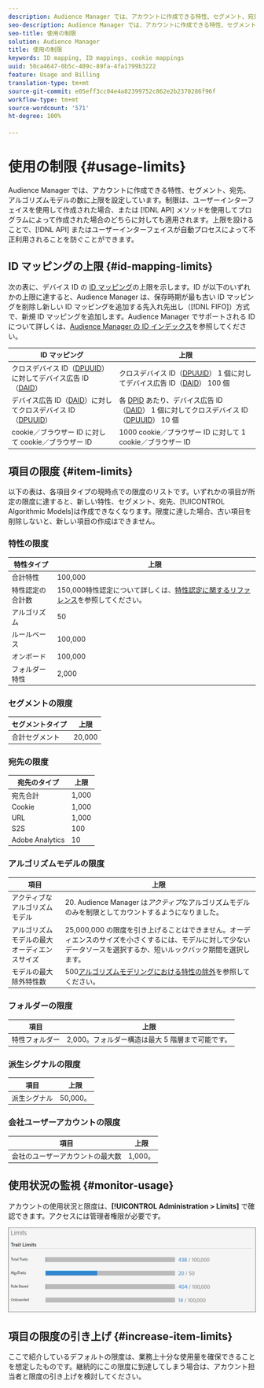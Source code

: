 ```yaml
---
description: Audience Manager では、アカウントに作成できる特性、セグメント、宛先、アルゴリズムモデルの数に上限を設定しています。制限は、ユーザーインターフェイスを使用して作成された場合、または API メソッドを使用してプログラムによって作成された場合のどちらに対しても適用されます。使用制限は、アドビの API やユーザーインターフェイへの不正アクセスを試みる可能性がある自動プロセスから Audience Manager を守るのに役立ちます。
seo-description: Audience Manager では、アカウントに作成できる特性、セグメント、宛先、アルゴリズムモデルの数に上限を設定しています。制限は、ユーザーインターフェイスを使用して作成された場合、または API メソッドを使用してプログラムによって作成された場合のどちらに対しても適用されます。使用制限は、アドビの API やユーザーインターフェイへの不正アクセスを試みる可能性がある自動プロセスから Audience Manager を守るのに役立ちます。
seo-title: 使用の制限
solution: Audience Manager
title: 使用の制限
keywords: ID mapping, ID mappings, cookie mappings
uuid: 50ca4647-0b5c-409c-89fa-4fa1799b3222
feature: Usage and Billing
translation-type: tm+mt
source-git-commit: e05eff3cc04e4a82399752c862e2b2370286f96f
workflow-type: tm+mt
source-wordcount: '571'
ht-degree: 100%

---
```



# 使用の制限 {#usage-limits}

Audience Manager では、アカウントに作成できる特性、セグメント、宛先、アルゴリズムモデルの数に上限を設定しています。制限は、ユーザーインターフェイスを使用して作成された場合、または [!DNL API] メソッドを使用してプログラムによって作成された場合のどちらに対しても適用されます。上限を設けることで、[!DNL API] またはユーザーインターフェイスが自動プロセスによって不正利用されることを防ぐことができます。

## ID マッピングの上限 {#id-mapping-limits}

次の表に、デバイス ID の [ID マッピング](../../integration/sending-audience-data/batch-data-transfer-explained/id-sync-http.md)の上限を示します。ID が以下のいずれかの上限に達すると、Audience Manager は、保存時期が最も古い ID マッピングを削除し新しい ID マッピングを追加する先入れ先出し（[!DNL FIFO]）方式で、新規 ID マッピングを追加します。Audience Manager でサポートされる ID について詳しくは、[Audience Manager の ID インデックス](../../reference/ids-in-aam.md)を参照してください。

| ID マッピング | 上限 |
|-----------|-------------- |
| クロスデバイス ID（[DPUUID](../../reference/ids-in-aam.md)）に対してデバイス広告 ID（[DAID](../../reference/ids-in-aam.md)） | クロスデバイス ID（[DPUUID](../../reference/ids-in-aam.md)） 1 個に対してデバイス広告 ID（[DAID](../../reference/ids-in-aam.md)） 100 個 |
| デバイス広告 ID（[DAID](../../reference/ids-in-aam.md)）に対してクロスデバイス ID（[DPUUID](../../reference/ids-in-aam.md)） | 各 [DPID](../../reference/ids-in-aam.md) あたり、デバイス広告 ID（[DAID](../../reference/ids-in-aam.md)） 1 個に対してクロスデバイス ID（[DPUUID](../../reference/ids-in-aam.md)） 10 個 |
| cookie／ブラウザー ID に対して cookie／ブラウザー ID | 1000 cookie／ブラウザー ID に対して 1  cookie／ブラウザー ID |

## 項目の限度 {#item-limits}

以下の表は、各項目タイプの現時点での限度のリストです。いずれかの項目が所定の限度に達すると、新しい特性、セグメント、宛先、[!UICONTROL Algorithmic Models]は作成できなくなります。限度に達した場合、古い項目を削除しないと、新しい項目の作成はできません。

### 特性の限度

| 特性タイプ | 上限 |
| -------------------------- | ------------------------------------- |
| 合計特性 | 100,000 |
| 特性認定の合計数 | 150,000特性認定について詳しくは、[特性認定に関するリファレンス](/help/using/features/traits/trait-and-segment-qualification-reference.md#trait-qualification-limit)を参照してください。 |
| アルゴリズム | 50 |
| ルールベース | 100,000 |
| オンボード | 100,000 |
| フォルダー特性 | 2,000 |

### セグメントの限度

| セグメントタイプ | 上限 |
| -------------- | ------------- |
| 合計セグメント | 20,000 |

### 宛先の限度

| 宛先のタイプ | 上限 |
| ------------------ | ------------- |
| 宛先合計 | 1,000 |
| Cookie | 1,000 |
| URL | 1,000 |
| S2S | 100 |
| Adobe Analytics | 10 |

### アルゴリズムモデルの限度

| 項目 | 上限 |
| -------- | ----- |
| アクティブなアルゴリズムモデル | 20. Audience Manager は&#x200B;*アクティブ*&#x200B;なアルゴリズムモデルのみを制限としてカウントするようになりました。 |
| アルゴリズムモデルの最大オーディエンスサイズ | 25,000,000  の限度を引き上げることはできません。オーディエンスのサイズを小さくするには、モデルに対して少ないデータソースを選択するか、短いルックバック期間を選択します。 |
| モデルの最大除外特性数 | 500[アルゴリズムモデリングにおける特性の除外](/help/using/features/algorithmic-models/trait-exclusion-algo-models.md)を参照してください。 |

### フォルダーの限度

| 項目 | 上限 |
| ------------- | ------------------ |
| 特性フォルダー | 2,000。フォルダー構造は最大 5 階層まで可能です。 |

### 派生シグナルの限度

| 項目 | 上限 |
| --------------- | ------------- |
| 派生シグナル | 50,000。 |

### 会社ユーザーアカウントの限度

| 項目 | 上限 |
| ----------- | ------------- |
| 会社のユーザーアカウントの最大数 | 1,000。 |

## 使用状況の監視 {#monitor-usage}

アカウントの使用状況と限度は、**[!UICONTROL Administration > Limits]** で確認できます。アクセスには管理者権限が必要です。

![使用限度の画像](assets/usage-limits.png)

## 項目の限度の引き上げ {#increase-item-limits}

ここで紹介しているデフォルトの限度は、業務上十分な使用量を確保できることを想定したものです。継続的にこの限度に到達してしまう場合は、アカウント担当者と限度の引き上げを検討してください。